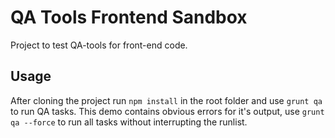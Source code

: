 QA Tools Frontend Sandbox
=========================

Project to test QA-tools for front-end code.


Usage
-----
After cloning the project run `npm install` in the root folder and use `grunt qa` to run QA tasks.
This demo contains obvious errors for it's output, use `grunt qa --force` to run all tasks without interrupting the runlist.
